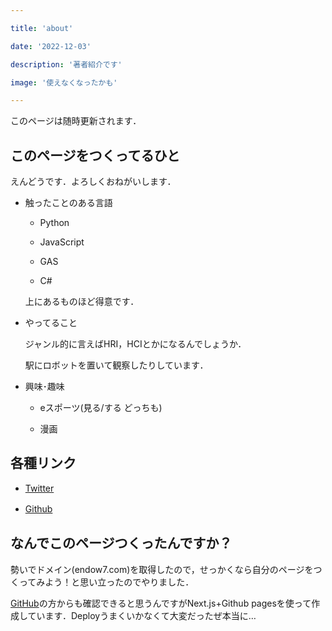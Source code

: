 ```yaml
---

title: 'about'

date: '2022-12-03'

description: '著者紹介です'

image: '使えなくなったかも'

---
```


このページは随時更新されます．



## このページをつくってるひと

えんどうです．よろしくおねがいします．

- 触ったことのある言語
  
  - Python
  
  - JavaScript
  
  - GAS
  
  - C#
  
  上にあるものほど得意です．

- やってること
  
  ジャンル的に言えばHRI，HCIとかになるんでしょうか．
  
  駅にロボットを置いて観察したりしています．

- 興味･趣味
  
  - eスポーツ(見る/する どっちも)
  
  - 漫画

## 各種リンク

- [Twitter](https://twitter.com/ghoqqm)

- [Github](https://github.com/Endowsan)　

## なんでこのページつくったんですか？

勢いでドメイン(endow7.com)を取得したので，せっかくなら自分のページをつくってみよう！と思い立ったのでやりました．

[GitHub](https://github.com/Endowsan/Endowsan.github.io)の方からも確認できると思うんですがNext.js+Github pagesを使って作成しています．Deployうまくいかなくて大変だったぜ本当に…








